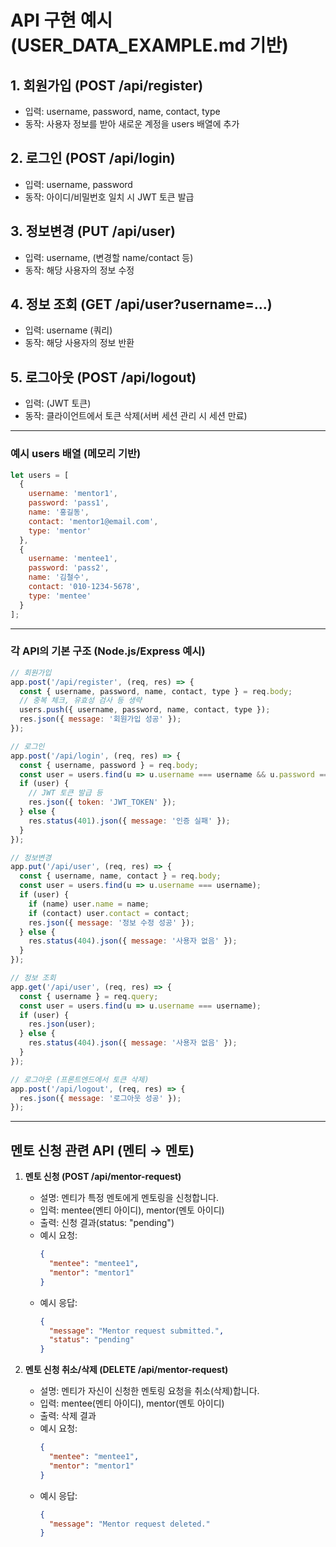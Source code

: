 # API 구현 예시 (USER_DATA_EXAMPLE.md 기반)

## 1. 회원가입 (POST /api/register)
- 입력: username, password, name, contact, type
- 동작: 사용자 정보를 받아 새로운 계정을 users 배열에 추가

## 2. 로그인 (POST /api/login)
- 입력: username, password
- 동작: 아이디/비밀번호 일치 시 JWT 토큰 발급

## 3. 정보변경 (PUT /api/user)
- 입력: username, (변경할 name/contact 등)
- 동작: 해당 사용자의 정보 수정

## 4. 정보 조회 (GET /api/user?username=...)
- 입력: username (쿼리)
- 동작: 해당 사용자의 정보 반환

## 5. 로그아웃 (POST /api/logout)
- 입력: (JWT 토큰)
- 동작: 클라이언트에서 토큰 삭제(서버 세션 관리 시 세션 만료)

---

### 예시 users 배열 (메모리 기반)
```js
let users = [
  {
    username: 'mentor1',
    password: 'pass1',
    name: '홍길동',
    contact: 'mentor1@email.com',
    type: 'mentor'
  },
  {
    username: 'mentee1',
    password: 'pass2',
    name: '김철수',
    contact: '010-1234-5678',
    type: 'mentee'
  }
];
```

---

### 각 API의 기본 구조 (Node.js/Express 예시)
```js
// 회원가입
app.post('/api/register', (req, res) => {
  const { username, password, name, contact, type } = req.body;
  // 중복 체크, 유효성 검사 등 생략
  users.push({ username, password, name, contact, type });
  res.json({ message: '회원가입 성공' });
});

// 로그인
app.post('/api/login', (req, res) => {
  const { username, password } = req.body;
  const user = users.find(u => u.username === username && u.password === password);
  if (user) {
    // JWT 토큰 발급 등
    res.json({ token: 'JWT_TOKEN' });
  } else {
    res.status(401).json({ message: '인증 실패' });
  }
});

// 정보변경
app.put('/api/user', (req, res) => {
  const { username, name, contact } = req.body;
  const user = users.find(u => u.username === username);
  if (user) {
    if (name) user.name = name;
    if (contact) user.contact = contact;
    res.json({ message: '정보 수정 성공' });
  } else {
    res.status(404).json({ message: '사용자 없음' });
  }
});

// 정보 조회
app.get('/api/user', (req, res) => {
  const { username } = req.query;
  const user = users.find(u => u.username === username);
  if (user) {
    res.json(user);
  } else {
    res.status(404).json({ message: '사용자 없음' });
  }
});

// 로그아웃 (프론트엔드에서 토큰 삭제)
app.post('/api/logout', (req, res) => {
  res.json({ message: '로그아웃 성공' });
});
```

---

## 멘토 신청 관련 API (멘티 → 멘토)

1. **멘토 신청 (POST /api/mentor-request)**
   - 설명: 멘티가 특정 멘토에게 멘토링을 신청합니다.
   - 입력: mentee(멘티 아이디), mentor(멘토 아이디)
   - 출력: 신청 결과(status: "pending")
   - 예시 요청:
     ```json
     {
       "mentee": "mentee1",
       "mentor": "mentor1"
     }
     ```
   - 예시 응답:
     ```json
     {
       "message": "Mentor request submitted.",
       "status": "pending"
     }
     ```

2. **멘토 신청 취소/삭제 (DELETE /api/mentor-request)**
   - 설명: 멘티가 자신이 신청한 멘토링 요청을 취소(삭제)합니다.
   - 입력: mentee(멘티 아이디), mentor(멘토 아이디)
   - 출력: 삭제 결과
   - 예시 요청:
     ```json
     {
       "mentee": "mentee1",
       "mentor": "mentor1"
     }
     ```
   - 예시 응답:
     ```json
     {
       "message": "Mentor request deleted."
     }
     ```
````
